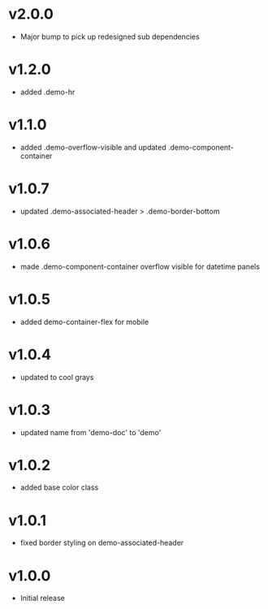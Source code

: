 v2.0.0
==========================
* Major bump to pick up redesigned sub dependencies

v1.2.0
==========================
* added .demo-hr

v1.1.0
==========================
* added .demo-overflow-visible and updated .demo-component-container

v1.0.7
==========================
* updated .demo-associated-header > .demo-border-bottom

v1.0.6
==========================
* made .demo-component-container overflow visible for datetime panels

v1.0.5
==========================
* added demo-container-flex for mobile

v1.0.4
==========================
* updated to cool grays

v1.0.3
==========================
* updated name from 'demo-doc' to 'demo'

v1.0.2
==========================
* added base color class

v1.0.1
==========================
* fixed border styling on demo-associated-header

v1.0.0
==========================
* Initial release
